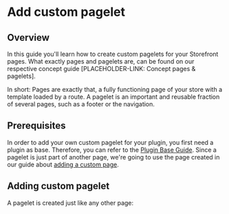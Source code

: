 # Add custom pagelet

## Overview

In this guide you'll learn how to create custom pagelets for your Storefront pages.
What exactly pages and pagelets are, can be found on our respective concept guide [PLACEHOLDER-LINK: Concept pages & pagelets].

In short: Pages are exactly that, a fully functioning page of your store with a template loaded by a route.
A pagelet is an important and reusable fraction of several pages, such as a footer or the navigation.

## Prerequisites

In order to add your own custom pagelet for your plugin, you first need a plugin as base.
Therefore, you can refer to the [Plugin Base Guide](../plugin-base-guide.md).
Since a pagelet is just part of another page, we're going to use the page created in our guide about [adding a custom page](./add-custom-page.md).

## Adding custom pagelet

A pagelet is created just like any other page:
